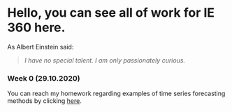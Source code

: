 # Hello, you can see all of work for IE 360 here.

As Albert Einstein said:

> *I have no special talent.*
> *I am only passionately curious.*

### Week 0 (29.10.2020)
You can reach my homework regarding examples of time series forecasting methods by clicking [here](Files/example_homework_0.html).

